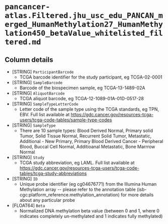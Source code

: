 # `pancancer-atlas.Filtered.jhu_usc_edu_PANCAN_merged_HumanMethylation27_HumanMethylation450_betaValue_whitelisted_filtered.md`

## Column details

* [STRING]    `ParticipantBarcode`
  - TCGA barcode identifier for the study participant, eg TCGA-02-0001
* [STRING]    `SampleBarcode`
  - Barcode of the biospecimen sample, eg TCGA-13-1489-02A
* [STRING]    `AliquotBarcode`
  - TCGA aliquot barcode, eg TCGA-12-1089-01A-01D-0517-28
* [STRING]    `SampleTypeLetterCode`
  - Letter code of the sample type using the TCGA standards, eg TPN, EBV. Full list available at https://gdc.cancer.gov/resources-tcga-users/tcga-code-tables/sample-type-codes
* [STRING]    `SampleType`
  - There are 10 sample types: Blood Derived Normal, Primary solid Tumor, Solid Tissue Normal, Recurrent Solid Tumor, Metastatic, Additional - New Primary, Primary Blood Derived Cancer - Peripheral Blood, Buccal Cell Normal, Additioanal Metastatic, Bone Marrrow Normal
* [STRING]    `Study`
  - TCGA study abbreviation, eg LAML. Full list available at https://gdc.cancer.gov/resources-tcga-users/tcga-code-tables/tcga-study-abbreviations
* [STRING]    `ID`
  - Unique probe identifier (eg cg04676771) from the Illumina Human Methylation array -- please refer to the annotation table (isb-cgc:platform_reference.methylation_annotation) for more details about any particular probe
* [FLOAT64]    `Beta`
  - Normalized DNA methylation beta value (between 0 and 1, where 0 indicates completely un-methylated and 1 indicates fully methylated)

